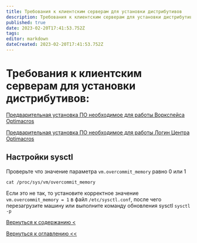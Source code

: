 ```yaml
---
title: Требования к клиентским серверам для установки дистрибутивов
description: Требования к клиентским серверам для установки дистрибутивов
published: true
date: 2023-02-20T17:41:53.752Z
tags: 
editor: markdown
dateCreated: 2023-02-20T17:41:53.752Z
---
```


# Требования к клиентским серверам для установки дистрибутивов:

[Предварительная установка ПО необходимое для работы Воркспейса Optimacros](/workspace/softInstal)

[Предварительная установка ПО необходимое для работы Логин Центра Optimacros](/login-center/installPackages)

## Настройки sysctl

Проверьте что значение параметра `vm.overcommit_memory` равно 0 или 1

```
cat /proc/sys/vm/overcommit_memory
```

Если это не так, то установите корректное значение `vm.overcommit_memory = 1` в файл `/etc/sysctl.conf`, после чего перезагрузите машину или выполните команду обновления sysctl `sysctl -p`

[Вернуться к содержанию <](/workspace)

[Вернуться к оглавлению <<](/home)